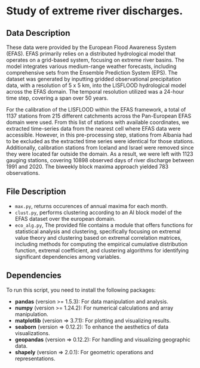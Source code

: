 # Study of extreme river discharges.

## Data Description

These data were provided by the European Flood Awareness System (EFAS). EFAS primarily relies on a distributed hydrological model that operates on a grid-based system, focusing on extreme river basins. The model integrates various medium-range weather forecasts, including comprehensive sets from the Ensemble Prediction System (EPS). The dataset was generated by inputting gridded observational precipitation data, with a resolution of 5 x 5 km, into the LISFLOOD hydrological model across the EFAS domain. The temporal resolution utilized was a $24$-hour time step, covering a span over $50$ years.

For the calibration of the LISFLOOD within the EFAS framework, a total of $1137$ stations from $215$ different catchments across the Pan-European EFAS domain were used. From this list of stations with available coordinates, we extracted time-series data from the nearest cell where EFAS data were accessible. However, in this pre-processing step, stations from Albania had to be excluded as the extracted time series were identical for those stations. Additionally, calibration stations from Iceland and Israel were removed since they were located far outside the domain. As a result, we were left with $1123$ gauging stations, covering $10898$ observed days of river discharge between $1991$ and $2020$. The biweekly block maxima approach yielded $783$ observations.

## File Description

* `max.py`, returns occurences of annual maxima for each month.
* `clust.py`, performs clustering according to an AI block model of the EFAS dataset over the european domain.
* `eco_alg.py`, The provided file contains a module that offers functions for statistical analysis and clustering, specifically focusing on extremal value theory and clustering based on extremal correlation matrices, including methods for computing the empirical cumulative distribution function, extremal coefficient, and clustering algorithms for identifying significant dependencies among variables.

## Dependencies

To run this script, you need to install the following packages:

- **pandas** (version >= 1.5.3): For data manipulation and analysis.
- **numpy** (version >= 1.24.2): For numerical calculations and array manipulation.
- **matplotlib** (version => 3.7.1): For plotting and visualizing results.
- **seaborn** (version => 0.12.2): To enhance the aesthetics of data visualizations.
- **geopandas** (version => 0.12.2): For handling and visualizing geographic data.
- **shapely** (version => 2.0.1): For geometric operations and representations.